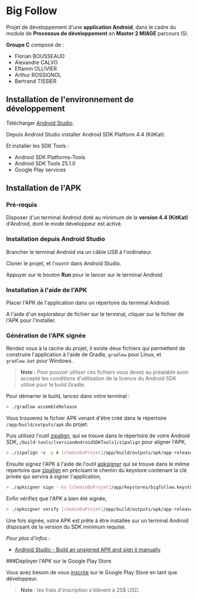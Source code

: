 # Big Follow

Projet de développement d'une **application Android**, dans le cadre du module de **Processus de développement** en **Master 2 MIAGE** parcours ISI.

**Groupe C** composé de :
- Florian BOUSSEAUD
- Alexandre CALVO
- Eflamm OLLIVIER
- Arthur ROSSIGNOL
- Bertrand TISSIER

## Installation de l'environnement de développement

Télécharger [Android Studio].

Depuis Android Studio installer Android SDK Platform 4.4 (KitKat).

Et installer les SDK Tools :
- Android SDK Platforms-Tools
- Android SDK Tools 25.1.0
- Google Play services

## Installation de l'APK

### Pré-requis

Disposer d'un terminal Android doté au minimum de la **version 4.4 (KitKat)** d'Android, dont le mode développeur est activé.

### Installation depuis Android Studio

Brancher le terminal Android via un câble USB à l'ordinateur.

Cloner le projet, et l'ouvrir dans Android Studio.

Appuyer sur le bouton **Run** pour le lancer sur le terminal Android.

### Installation à l'aide de l'APK

Placer l'APK de l'application dans un répertoire du terminal Android.

A l'aide d'un explorateur de fichier sur le terminal, cliquer sur le fichier de l'APK pour l'installer.

### Génération de l'APK signée

Rendez vous à la racine du projet, il existe deux fichiers qui permettent de construire l'application à l'aide de Gradle, `gradlew` pour Linux, et `gradlew.bat` pour Windows.  

> **Note :** Pour pouvoir utiliser ces fichiers vous devez au préalable avoir  accepté les conditions d'utilisation de la licence du Android SDK utilisé pour le build Gradle.

Pour démarrer le build, lancez dans votre terminal :
```bash
> ./gradlew assembleRelease
```
Vous trouverez le fichier APK venant d'être créé dans le répertoire `/app/build/outputs/apk` du projet.  

Puis utilisez l'outil [zipalign], qui se trouve dans le répertoire de votre Android SDK, `/build-tools/[versionAndroidSDKTools]/zipalign` pour aligner l'APK,
```bash
> ./zipalign -v -p 4 [cheminDuProjet]/app/build/outputs/apk/app-release-unsigned.apk [cheminDuProjet]/app/build/outputs/apk/app-release-unsigned-aligned.apk
```

Ensuite signez l'APK à l'aide de l'outil [apksigner] qui se trouve dans le même répertoire que [zipalign] en précisant le chemin du keystore contenant la clé privée qui servira à signer l'application,
```bash
> ./apksigner sign --ks [cheminDuProjet]/app/keystores/bigfollow.keystore --out [cheminDuProjet]/app/build/outputs/apk/app-release.apk [cheminDuProjet]/app/build/outputs/apk/app-release-unsigned-aligned.apk
```
Enfin vérifiez que l'APK a bien été signée,
```bash
> ./apksigner verify [cheminDuProjet]/app/build/outputs/apk/app-release.apk  
```
Une fois signée, votre APK est prête à être installée sur un terminal Android disposant de la version du SDK minimum requise.  

*Pour plus d'infos* :  
- [Android Studio - Build an unsigned APK and sign it manually]

###Déployer l'APK sur le Google Play Store

Vous avez besoin de vous [inscrire] sur le Google Play Store en tant que développeur.

> **Note** : les frais d'inscription s'élèvent à 25$ USD.

[Android Studio]: <https://developer.android.com/studio/index.html>
[Android Studio - Build an unsigned APK and sign it manually]: <https://developer.android.com/studio/publish/app-signing.html#sign-manually>
[zipalign]: <https://developer.android.com/studio/command-line/zipalign.html>
[apksigner]: <https://developer.android.com/studio/command-line/apksigner.html>
[inscrire]: https://play.google.com/apps/publish/signup/
